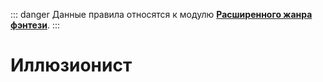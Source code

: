 ::: danger
Данные правила относятся к модулю **[Расширенного жанра фэнтези](/advanced-fantasy/)**.
:::

# Иллюзионист